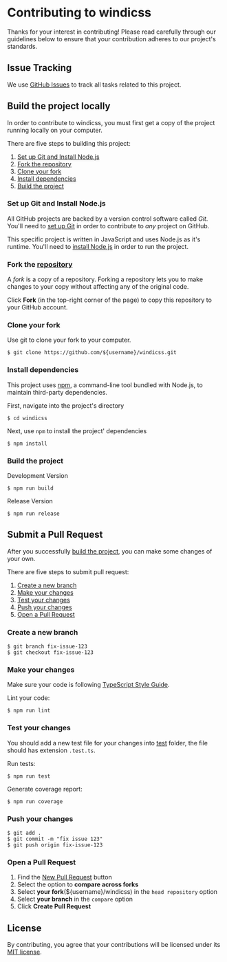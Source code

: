 # Contributing to windicss

Thanks for your interest in contributing! Please read carefully through our guidelines below to ensure that your contribution adheres to our project's standards.

## Issue Tracking

We use [GitHub Issues](https://github.com/voorjaar/windicss/issues) to track all tasks related to this project.

## Build the project locally

In order to contribute to windicss, you must first get a copy of the project running locally on your computer.

There are five steps to building this project:

1. [Set up Git and Install Node.js](#set-up-git-and-install-nodejs)
2. [Fork the repository](#fork-the-repository)
3. [Clone your fork](#clone-your-fork)
4. [Install dependencies](#install-dependencies)
5. [Build the project](#build-the-project)

### Set up Git and Install Node.js

All GitHub projects are backed by a version control software called *Git*. You'll need to [set up Git](https://github.com/danthareja/contribute-to-open-source/wiki/Setting-up-Git) in order to contribute to *any* project on GitHub.

This specific project is written in JavaScript and uses Node.js as it's runtime. You'll need to [install Node.js](https://nodejs.org/en/) in order to run the project.

### Fork the [repository](https://github.com/voorjaar/windicss.git)

A *fork* is a copy of a repository. Forking a repository lets you to make changes to your copy without affecting any of the original code.

Click **Fork** (in the top-right corner of the page) to copy this repository to your GitHub account.

### Clone your fork

Use git to clone your fork to your computer.

```
$ git clone https://github.com/${username}/windicss.git
```

### Install dependencies

This project uses [npm](https://www.npmjs.com/), a command-line tool bundled with Node.js, to maintain third-party dependencies.

First, navigate into the project's directory

```
$ cd windicss
```

Next, use `npm` to install the project' dependencies
```
$ npm install
```

### Build the project

Development Version

```
$ npm run build
```

Release Version

```
$ npm run release
```

## Submit a Pull Request

After you successfully [build the project](#build-the-project), you can make some changes of your own. 

There are five steps to submit pull request:

1. [Create a new branch](#create-a-new-branch)
2. [Make your changes](#make-your-changes)
3. [Test your changes](#test-your-changes)
4. [Push your changes](#push-your-changes)
5. [Open a Pull Request](#open-a-pull-request)

### Create a new branch

```
$ git branch fix-issue-123
$ git checkout fix-issue-123
```

### Make your changes

Make sure your code is following [TypeScript Style Guide](https://google.github.io/styleguide/tsguide.html).

Lint your code:
```
$ npm run lint
```

### Test your changes

You should add a new test file for your changes into [test](/tree/main/test) folder, the file should has extension `.test.ts`.

Run tests:
```
$ npm run test
```

Generate coverage report:
```
$ npm run coverage
```

### Push your changes

```
$ git add .
$ git commit -m "fix issue 123"
$ git push origin fix-issue-123
```

### Open a Pull Request

1. Find the [New Pull Request](https://github.com/voorjaar/windicss/compare) button
2. Select the option to **compare across forks**
3. Select **your fork**(${username}/windicss) in the `head repository` option
4. Select **your branch** in the `compare` option
5. Click **Create Pull Request**

## License
By contributing, you agree that your contributions will be licensed under its [MIT license](https://github.com/voorjaar/windicss/blob/main/LICENSE).
